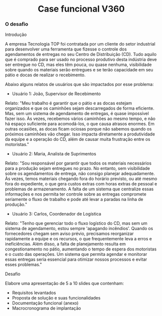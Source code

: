 <center> 

# Case funcional V360 
</center>

### O desafio 

Introdução 

A empresa Tecnologia TOP foi contratada por um cliente do setor industrial para desenvolver uma ferramenta que fizesse o controle dos agendamentos de entregas no seu Centro de Distribuição (CD). Tudo aquilo que é comprado para ser usado no processo produtivo desta indústria deve ser entregue no CD, mas eles têm pouca, ou quase nenhuma, visibilidade sobre quando os materiais serão entregues e se terão capacidade em seu pátio e docas de realizar o recebimento.

Abaixo alguns relatos de usuários que são impactados por esse problema:

* Usuário 1: João, Supervisor de Recebimento

Relato: "Meu trabalho é garantir que o pátio e as docas estejam organizados e que os caminhões sejam descarregados de forma eficiente. Mas, sem um sistema de agendamento de entregas, é quase impossível fazer isso. Às vezes, recebemos vários caminhões ao mesmo tempo, e não há espaço suficiente para acomodá-los, o que causa atrasos enormes. Em outras ocasiões, as docas ficam ociosas porque não sabemos quando os próximos caminhões vão chegar. Isso impacta diretamente a produtividade da equipe e a operação do CD, além de causar muita frustração entre os motoristas."

* Usuário 2: Maria, Analista de Suprimentos

Relato: "Sou responsável por garantir que todos os materiais necessários para a produção sejam entregues no prazo. No entanto, sem visibilidade sobre os agendamentos de entrega, não consigo planejar adequadamente. Às vezes, temos materiais chegando fora do horário previsto, ou até mesmo fora do expediente, o que gera custos extras com horas extras de pessoal e problemas de armazenamento. A falta de um sistema que centralize essas informações e nos permita ter controle sobre as entregas compromete seriamente o fluxo de trabalho e pode até levar a paradas na linha de produção."

* Usuário 3: Carlos, Coordenador de Logística

Relato: "Tenho que gerenciar todo o fluxo logístico do CD, mas sem um sistema de agendamento, estou sempre 'apagando incêndios'. Quando os fornecedores chegam sem aviso prévio, precisamos reorganizar rapidamente a equipe e os recursos, o que frequentemente leva a erros e ineficiências. Além disso, a falta de planejamento resulta em congestionamento no pátio, aumentando o tempo de espera dos motoristas e o custo das operações. Um sistema que permita agendar e monitorar essas entregas seria essencial para otimizar nossos processos e evitar esses problemas."

Desafio 

Elabore uma apresentação de 5 a 10 slides que contenham:

- Requisitos levantados
- Proposta de solução e suas funcionalidades
- Documentação funcional (anexo)
- Macrocronograma de implantação
